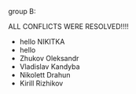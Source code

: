 group B:

ALL CONFLICTS WERE RESOLVED!!!!
* hello NIKITKA
* hello
* Zhukov Oleksandr
* Vladislav Kandyba
* Nikolett Drahun
* Kirill Rizhikov

